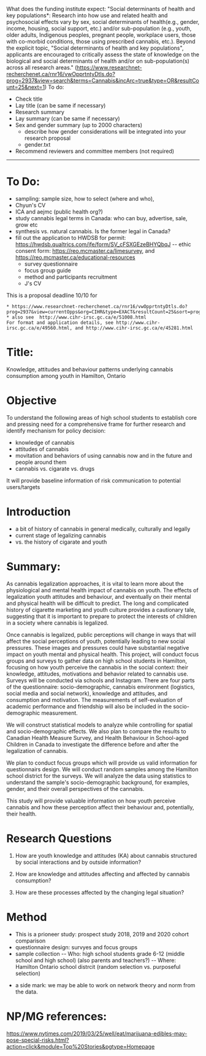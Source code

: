 What does the funding institute expect: "Social determinants of health and key populations*: Research into how use and related health and psychosocial effects vary by sex, social determinants of health(e.g., gender, income, housing, social support, etc.) and/or sub-population (e.g., youth, older adults, Indigenous peoples, pregnant people, workplace users, those with co-morbid conditions, those using prescribed cannabis, etc.). Beyond the explicit topic, "Social determinants of health and key populations", applicants are encouraged to critically assess the state of knowledge on the biological and social determinants of health and/or on sub-population(s) across all research areas." (https://www.researchnet-recherchenet.ca/rnr16/vwOpprtntyDtls.do?prog=2937&view=search&terms=Cannabis&incArc=true&type=OR&resultCount=25&next=1)
To do:
* Check title
* Lay title (can be same if necessary)
* Research summary
* Lay summary (can be same if necessary)
* Sex and gender summary (up to 2000 characters)
	* describe how gender considerations will be integrated into your research proposal
	* gender.txt
* Recommend reviewers and committee members (not required)

----------------------------------------------------------------------

# To Do:

- sampling:  sample size, how to select (where and who), 
- Chyun's CV 
-  ICA and aejmc (public health org?)
- study cannabis legal terms in Canada:  who can buy, advertise, sale, grow etc
- synthesis vs. natural cannabis.  Is the former legal in Canada?
- fill out the application to HWDSB for permit: https://hwdsb.qualtrics.com/jfe/form/SV_cFSXGEzeBHYQbqJ
	-- ethic consent form:  https://reo.mcmaster.ca/limesurvey, and https://reo.mcmaster.ca/educational-resources
	- survey questionnaire
	- focus group guide		
	- method and participants recruitment
	- J's CV

This is a proposal deadline 10/10 for

	* https://www.researchnet-recherchenet.ca/rnr16/vwOpprtntyDtls.do?prog=2937&view=currentOpps&org=CIHR&type=EXACT&resultCount=25&sort=program&all=1&masterList=true
	* also see  http://www.cihr-irsc.gc.ca/e/51008.html
	For format and application details, see http://www.cihr-irsc.gc.ca/e/49560.html, and http://www.cihr-irsc.gc.ca/e/45281.html



# Title:  
Knowledge, attitudes and behaviour patterns underlying cannabis consumption among youth in Hamilton, Ontario

# Objective

To understand the following areas of high school students to establish core and pressing need for a comprehensive frame for further research and identify mechanism for policy decision:
- knowledge of cannabis
- attitudes of cannabis
- movitation and behaviors of using cannabis now and in the future and people around them
- cannabis vs. cigarate vs. drugs

It will provide baseline information of risk communication to potential users/targets 

# Introduction

- a bit of history of cannabis in general medically, culturally and legally
- current stage of legalizing cannabis
- vs. the history of cigarate and youth

# Summary:

As cannabis legalization approaches, it is vital to learn more about the physiological and mental health impact of cannabis on youth.  The effects of  legalization youth attitudes and behaviour, and eventually on their mental and physical health will be difficult to predict.  The long and complicated history of cigarette marketing and youth culture provides a cautionary tale, suggesting that it is important to prepare to protect the interests of children in a society where cannabis is legalized.

Once cannabis is legalized, public perceptions will change in ways that will affect the social perceptions of youth, potentially leading to new social pressures.  These images and pressures could have substantial negative impact on youth mental and physical health.  This project, will conduct focus groups and surveys to gather data on high school students in Hamilton, focusing on how youth perceive the cannabis in the social context:  their knowledge, attitudes, motivations and behavior related to cannabis use.  Surveys will be conducted via schools and Instagram.  There are four parts of the questionnaire:  socio-demographic, cannabis environment (logistics, social media and social network), knowledge and attitudes, and consumption and motivation.  The measurements of self-evaluation of academic performance and friendship will also be included in the socio-demographic measurement.

We will construct statistical models to analyze while controlling for spatial and socio-demographic effects.  We also plan to compare the results to Canadian Health Measure Survey, and Health Behaviour in School-aged Children in Canada to investigate the difference before and after the legalization of cannabis.

We plan to conduct focus groups which will provide us valid information for questionnairs design.  We will conduct random samples among the Hamilton school district for the surveys.  We will analyze the data using statistics to understand the sample's socio-demographic background, for examples, gender, and their overall perspectives of the cannabis.  

This study will provide valuable information on how youth perceive cannabis and how these perception affect their behaviour and, potentially, their health.


# Research Questions


1. How are youth knowledge and attitudes (KA) about cannabis
structured by social interactions and by outside information?

2. How are knowledge and attitudes affecting and affected by cannabis
consumption?

3. How are these processes affected by the changing legal situation?

# Method

- This is a prioneer study:  prospect study 2018, 2019 and 2020 cohort comparison
- questionnaire design:  survyes and focus groups
- sample collection
-- Who: high school students grade 6-12 (middle school and high school) (also parents and teachers?)
-- Where:  Hamilton Ontario school distrcit (random selection vs. purposeful selection)

* a side mark:  we may be able to work on network theory and norm from the data.

# NP/MG references:
https://www.nytimes.com/2019/03/25/well/eat/marijuana-edibles-may-pose-special-risks.html?action=click&module=Top%20Stories&pgtype=Homepage


